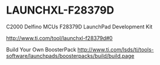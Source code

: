 # LAUNCHXL-F28379D
C2000 Delfino MCUs F28379D LaunchPad Development Kit

http://www.ti.com/tool/launchxl-f28379d#0

Build Your Own BoosterPack
http://www.ti.com/lsds/ti/tools-software/launchpads/boosterpacks/build/build.page
